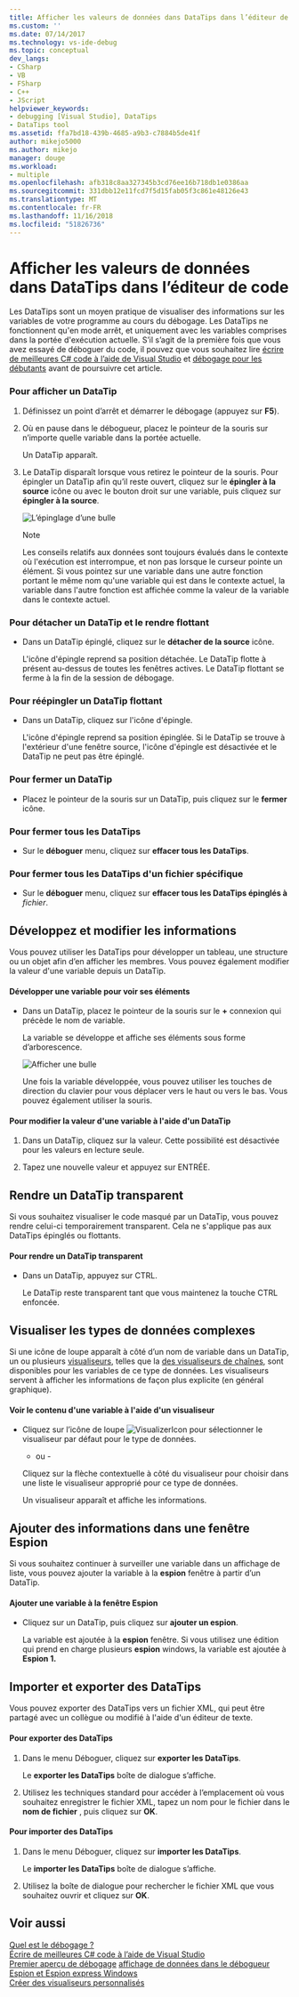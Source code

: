 ```yaml
---
title: Afficher les valeurs de données dans DataTips dans l’éditeur de code | Microsoft Docs
ms.custom: ''
ms.date: 07/14/2017
ms.technology: vs-ide-debug
ms.topic: conceptual
dev_langs:
- CSharp
- VB
- FSharp
- C++
- JScript
helpviewer_keywords:
- debugging [Visual Studio], DataTips
- DataTips tool
ms.assetid: ffa7bd18-439b-4685-a9b3-c7884b5de41f
author: mikejo5000
ms.author: mikejo
manager: douge
ms.workload:
- multiple
ms.openlocfilehash: afb318c8aa327345b3cd76ee16b718db1e0386aa
ms.sourcegitcommit: 331dbb12e11fcd7f5d15fab05f3c861e48126e43
ms.translationtype: MT
ms.contentlocale: fr-FR
ms.lasthandoff: 11/16/2018
ms.locfileid: "51826736"
---
```

# <a name="view-data-values-in-datatips-in-the-code-editor"></a>Afficher les valeurs de données dans DataTips dans l’éditeur de code
Les DataTips sont un moyen pratique de visualiser des informations sur les variables de votre programme au cours du débogage. Les DataTips ne fonctionnent qu'en mode arrêt, et uniquement avec les variables comprises dans la portée d'exécution actuelle. S’il s’agit de la première fois que vous avez essayé de déboguer du code, il pouvez que vous souhaitez lire [écrire de meilleures C# code à l’aide de Visual Studio](../debugger/write-better-code-with-visual-studio.md) et [débogage pour les débutants](../debugger/debugging-absolute-beginners.md) avant de poursuivre cet article.
  
### <a name="to-display-a-datatip"></a>Pour afficher un DataTip  
  
1. Définissez un point d’arrêt et démarrer le débogage (appuyez sur **F5**).

2. Où en pause dans le débogueur, placez le pointeur de la souris sur n’importe quelle variable dans la portée actuelle.
  
     Un DataTip apparaît.
  
3.  Le DataTip disparaît lorsque vous retirez le pointeur de la souris. Pour épingler un DataTip afin qu’il reste ouvert, cliquez sur le **épingler à la source** icône ou avec le bouton droit sur une variable, puis cliquez sur **épingler à la source**.

    ![L’épinglage d’une bulle](../debugger/media/dbg-tips-data-tips-pinned.png "PinningDataTip")

    > [!NOTE]
    > Les conseils relatifs aux données sont toujours évalués dans le contexte où l'exécution est interrompue, et non pas lorsque le curseur pointe un élément. Si vous pointez sur une variable dans une autre fonction portant le même nom qu'une variable qui est dans le contexte actuel, la variable dans l'autre fonction est affichée comme la valeur de la variable dans le contexte actuel.
  
### <a name="to-unpin-a-datatip-and-make-it-float"></a>Pour détacher un DataTip et le rendre flottant  
  
-   Dans un DataTip épinglé, cliquez sur le **détacher de la source** icône.  
  
     L'icône d'épingle reprend sa position détachée. Le DataTip flotte à présent au-dessus de toutes les fenêtres actives. Le DataTip flottant se ferme à la fin de la session de débogage.  
  
### <a name="to-repin-a-floating-datatip"></a>Pour réépingler un DataTip flottant  
  
-   Dans un DataTip, cliquez sur l'icône d'épingle.  
  
     L'icône d'épingle reprend sa position épinglée. Si le DataTip se trouve à l'extérieur d'une fenêtre source, l'icône d'épingle est désactivée et le DataTip ne peut pas être épinglé.  
  
### <a name="to-close-a-datatip"></a>Pour fermer un DataTip  
  
-   Placez le pointeur de la souris sur un DataTip, puis cliquez sur le **fermer** icône.  
  
### <a name="to-close-all-datatips"></a>Pour fermer tous les DataTips  
  
-   Sur le **déboguer** menu, cliquez sur **effacer tous les DataTips**.  
  
### <a name="to-close-all-datatips-for-a-specific-file"></a>Pour fermer tous les DataTips d'un fichier spécifique  
  
-   Sur le **déboguer** menu, cliquez sur **effacer tous les DataTips épinglés à** *fichier*.  
  
## <a name="expand-and-edit-information"></a>Développez et modifier les informations  
 Vous pouvez utiliser les DataTips pour développer un tableau, une structure ou un objet afin d’en afficher les membres. Vous pouvez également modifier la valeur d'une variable depuis un DataTip.  
  
#### <a name="to-expand-a-variable-to-see-its-elements"></a>Développer une variable pour voir ses éléments  
  
-   Dans un DataTip, placez le pointeur de la souris sur le **+** connexion qui précède le nom de variable.  
  
    La variable se développe et affiche ses éléments sous forme d’arborescence.

    ![Afficher une bulle](../debugger/media/dbg-tour-data-tips.gif "afficher une info-bulle de données")
  
    Une fois la variable développée, vous pouvez utiliser les touches de direction du clavier pour vous déplacer vers le haut ou vers le bas. Vous pouvez également utiliser la souris.  
  
#### <a name="to-edit-the-value-of-a-variable-using-a-datatip"></a>Pour modifier la valeur d'une variable à l'aide d'un DataTip  
  
1.  Dans un DataTip, cliquez sur la valeur. Cette possibilité est désactivée pour les valeurs en lecture seule.  
  
2.  Tapez une nouvelle valeur et appuyez sur ENTRÉE.  
  
## <a name="making-a-datatip-transparent"></a>Rendre un DataTip transparent  
 Si vous souhaitez visualiser le code masqué par un DataTip, vous pouvez rendre celui-ci temporairement transparent. Cela ne s'applique pas aux DataTips épinglés ou flottants.  
  
#### <a name="to-make-a-datatip-transparent"></a>Pour rendre un DataTip transparent  
  
-   Dans un DataTip, appuyez sur CTRL.  
  
     Le DataTip reste transparent tant que vous maintenez la touche CTRL enfoncée.  
  
## <a name="visualize-complex-data-types"></a>Visualiser les types de données complexes  
 Si une icône de loupe apparaît à côté d’un nom de variable dans un DataTip, un ou plusieurs [visualiseurs](../debugger/create-custom-visualizers-of-data.md), telles que la [des visualiseurs de chaînes](../debugger/string-visualizer-dialog-box.md), sont disponibles pour les variables de ce type de données. Les visualiseurs servent à afficher les informations de façon plus explicite (en général graphique).
  
#### <a name="to-view-the-contents-of-a-variable-using-a-visualizer"></a>Voir le contenu d'une variable à l'aide d'un visualiseur  
  
-   Cliquez sur l’icône de loupe ![VisualizerIcon](../debugger/media/dbg-tips-visualizer-icon.png "icône de visualiseur") pour sélectionner le visualiseur par défaut pour le type de données.  
  
     - ou -  
  
     Cliquez sur la flèche contextuelle à côté du visualiseur pour choisir dans une liste le visualiseur approprié pour ce type de données.  
  
     Un visualiseur apparaît et affiche les informations.  
  
## <a name="add-information-to-a-watch-window"></a>Ajouter des informations dans une fenêtre Espion  
 Si vous souhaitez continuer à surveiller une variable dans un affichage de liste, vous pouvez ajouter la variable à la **espion** fenêtre à partir d’un DataTip.  
  
#### <a name="to-add-a-variable-to-the-watch-window"></a>Ajouter une variable à la fenêtre Espion  
  
-   Cliquez sur un DataTip, puis cliquez sur **ajouter un espion**.  
  
     La variable est ajoutée à la **espion** fenêtre. Si vous utilisez une édition qui prend en charge plusieurs **espion** windows, la variable est ajoutée à **Espion 1.**  
  
## <a name="import-and-export-datatips"></a>Importer et exporter des DataTips  
 Vous pouvez exporter des DataTips vers un fichier XML, qui peut être partagé avec un collègue ou modifié à l'aide d'un éditeur de texte.  
  
#### <a name="to-export-datatips"></a>Pour exporter des DataTips  
  
1.  Dans le menu Déboguer, cliquez sur **exporter les DataTips**.  
  
     Le **exporter les DataTips** boîte de dialogue s’affiche.  
  
2.  Utilisez les techniques standard pour accéder à l’emplacement où vous souhaitez enregistrer le fichier XML, tapez un nom pour le fichier dans le **nom de fichier** , puis cliquez sur **OK**.  
  
#### <a name="to-import-datatips"></a>Pour importer des DataTips  
  
1.  Dans le menu Déboguer, cliquez sur **importer les DataTips**.  
  
     Le **importer les DataTips** boîte de dialogue s’affiche.  
  
2.  Utilisez la boîte de dialogue pour rechercher le fichier XML que vous souhaitez ouvrir et cliquez sur **OK**.  
  
## <a name="see-also"></a>Voir aussi  
 [Quel est le débogage ?](../debugger/what-is-debugging.md)  
 [Écrire de meilleures C# code à l’aide de Visual Studio](../debugger/write-better-code-with-visual-studio.md)  
 [Premier aperçu de débogage](../debugger/debugger-feature-tour.md) [affichage de données dans le débogueur](../debugger/viewing-data-in-the-debugger.md)   
 [Espion et Espion express Windows](../debugger/watch-and-quickwatch-windows.md)   
 [Créer des visualiseurs personnalisés](../debugger/create-custom-visualizers-of-data.md)   